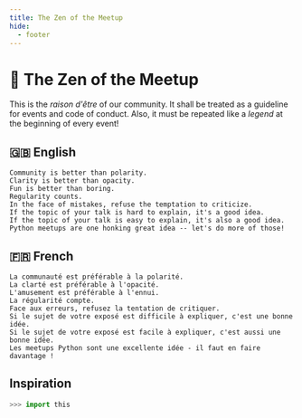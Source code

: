 ```yaml
---
title: The Zen of the Meetup
hide:
  - footer
---
```


# 🐍 The Zen of the Meetup

This is the _raison d'être_ of our community. It shall be treated as a guideline
for events and code of conduct. Also, it must be repeated like a _legend_ at the
beginning of every event!

## 🇬🇧 English

```
Community is better than polarity.
Clarity is better than opacity.
Fun is better than boring.
Regularity counts.
In the face of mistakes, refuse the temptation to criticize.
If the topic of your talk is hard to explain, it's a good idea.
If the topic of your talk is easy to explain, it's also a good idea.
Python meetups are one honking great idea -- let's do more of those!
```

## 🇫🇷 French

```
La communauté est préférable à la polarité.
La clarté est préférable à l'opacité.
L'amusement est préférable à l'ennui.
La régularité compte.
Face aux erreurs, refusez la tentation de critiquer.
Si le sujet de votre exposé est difficile à expliquer, c'est une bonne idée.
Si le sujet de votre exposé est facile à expliquer, c'est aussi une bonne idée.
Les meetups Python sont une excellente idée - il faut en faire davantage !
```

## Inspiration

```python
>>> import this
```
